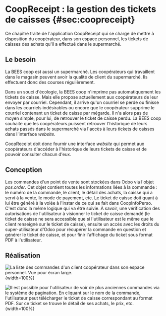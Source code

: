 # CoopReceipt : la gestion des tickets de caisses {#sec:coopreceipt}

Ce chapitre traite de l'application CoopReceipt qui se charge de mettre
à disposition du coopérateur, dans son espace personnel, les tickets de
caisses des achats qu'il a effectué dans le supermarché.


## Le besoin

La BEES coop est aussi un supermarché. Les coopérateurs qui travaillent
dans le magasin peuvent avoir la qualité de client du supermarché. Ils
effectuent donc des courses régulièrement.

Dans un souci d'écologie, la BEES coop n'imprime pas automatiquement
les tickets de caisse. Mais elle propose actuellement aux coopérateurs
de leur envoyer par courriel. Cependant, il arrive qu'un courriel se
perde ou finisse dans les courriels indésirables ou encore que le
coopérateur supprime le courriel contenant un ticket de caisse par
mégarde. Il n'a alors pas de moyen simple, pour lui, de retrouver le
ticket de caisse perdu. La BEES coop souhaite que les coopérateurs
puissent retrouver l'historique de leurs achats passés dans le
supermarché via l'accès à leurs tickets de caisses dans l'interface
*website*.

CoopReceipt doit donc fournir une interface *website* qui permet aux
coopérateurs d'accéder à l'historique de leurs tickets de caisse et de
pouvoir consulter chacun d'eux.


## Conception

Les commandes d'un point de vente sont stockées dans Odoo via l'objet
*pos.order*. Cet objet contient toutes les informations liées à la
commande : le numéro de la commande, le client, le détail des achats,
la caisse qui a servi à la vente, le mode de payement, etc. Le ticket
de caisse doit quant à lui être généré à la volée à l'instar de ce qui
se fait dans CoopInfoPerso. C'est donc la même logique qui va être
suivie. À savoir, une vérification des autorisations de l'utilisateur à
visionner le ticket de caisse demandé (le ticket de caisse ne sera
accessible que si l'utilisateur est le même que le client renseigné sur
le ticket de caisse), ensuite un accès avec les droits du
super-utilisateur d'Odoo pour récupérer la commande en question et
générer le ticket de caisse, et pour finir l'affichage du ticket sous
format PDF à l'utilisateur.


## Réalisation

![La liste des commandes d'un client coopérateur dans son espace
personnel. Vue pour écran large.](images/pos_main_wide.png){width=100%}

![Il est possible pour l'utilisateur de voir de plus anciennes commandes
via le système de pagination. En cliquant sur le nom de la commande,
l'utilisateur peut télécharger le ticket de caisse correspondant au
format PDF. Sur ce ticket se trouve le détail de ses achats, le
prix, etc.](images/pos_order_list.png){width=100%}
